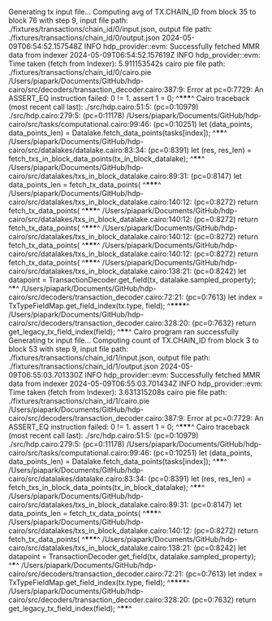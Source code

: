 Generating tx input file...
Computing avg of TX.CHAIN_ID from block 35 to block 76 with step 9, input file path: ./fixtures/transactions/chain_id/0/input.json, output file path: ./fixtures/transactions/chain_id/0/output.json
2024-05-09T06:54:52.157548Z INFO hdp_provider::evm: Successfully fetched MMR data from indexer
2024-05-09T06:54:52.157619Z INFO hdp_provider::evm: Time taken (fetch from Indexer): 5.911153542s
cairo pie file path: ./fixtures/transactions/chain_id/0/cairo.pie
/Users/piapark/Documents/GitHub/hdp-cairo/src/decoders/transaction_decoder.cairo:387:9: Error at pc=0:7729:
An ASSERT_EQ instruction failed: 0 != 1.
assert 1 = 0;
^****\*\*\*****^
Cairo traceback (most recent call last):
./src/hdp.cairo:51:5: (pc=0:10979)
./src/hdp.cairo:279:5: (pc=0:11178)
/Users/piapark/Documents/GitHub/hdp-cairo/src/tasks/computational.cairo:99:46: (pc=0:10251)
let (data_points, data_points_len) = Datalake.fetch_data_points(tasks[index]);
^******************\*\*******************^
/Users/piapark/Documents/GitHub/hdp-cairo/src/datalakes/datalake.cairo:83:34: (pc=0:8391)
let (res, res_len) = fetch_txs_in_block_data_points(tx_in_block_datalake);
^************************\*\*************************^
/Users/piapark/Documents/GitHub/hdp-cairo/src/datalakes/txs_in_block_datalake.cairo:89:31: (pc=0:8147)
let data_points_len = fetch_tx_data_points(
^********\*\*\*********^
/Users/piapark/Documents/GitHub/hdp-cairo/src/datalakes/txs_in_block_datalake.cairo:140:12: (pc=0:8272)
return fetch_tx_data_points(
^********\*\*\*********^
/Users/piapark/Documents/GitHub/hdp-cairo/src/datalakes/txs_in_block_datalake.cairo:140:12: (pc=0:8272)
return fetch_tx_data_points(
^********\*\*\*********^
/Users/piapark/Documents/GitHub/hdp-cairo/src/datalakes/txs_in_block_datalake.cairo:140:12: (pc=0:8272)
return fetch_tx_data_points(
^********\*\*\*********^
/Users/piapark/Documents/GitHub/hdp-cairo/src/datalakes/txs_in_block_datalake.cairo:140:12: (pc=0:8272)
return fetch_tx_data_points(
^********\*\*\*********^
/Users/piapark/Documents/GitHub/hdp-cairo/src/datalakes/txs_in_block_datalake.cairo:138:21: (pc=0:8242)
let datapoint = TransactionDecoder.get_field(tx, datalake.sampled_property);
^****************************\*****************************^
/Users/piapark/Documents/GitHub/hdp-cairo/src/decoders/transaction_decoder.cairo:72:21: (pc=0:7613)
let index = TxTypeFieldMap.get_field_index(tx.type, field);
^********************\*\*\*\*********************^
/Users/piapark/Documents/GitHub/hdp-cairo/src/decoders/transaction_decoder.cairo:328:20: (pc=0:7632)
return get_legacy_tx_field_index(field);
^**************\*\***************^
Cairo program ran successfully
Generating tx input file...
Computing count of TX.CHAIN_ID from block 3 to block 53 with step 9, input file path: ./fixtures/transactions/chain_id/1/input.json, output file path: ./fixtures/transactions/chain_id/1/output.json
2024-05-09T06:55:03.701330Z INFO hdp_provider::evm: Successfully fetched MMR data from indexer
2024-05-09T06:55:03.701434Z INFO hdp_provider::evm: Time taken (fetch from Indexer): 3.631315208s
cairo pie file path: ./fixtures/transactions/chain_id/1/cairo.pie
/Users/piapark/Documents/GitHub/hdp-cairo/src/decoders/transaction_decoder.cairo:387:9: Error at pc=0:7729:
An ASSERT_EQ instruction failed: 0 != 1.
assert 1 = 0;
^****\*\*\*****^
Cairo traceback (most recent call last):
./src/hdp.cairo:51:5: (pc=0:10979)
./src/hdp.cairo:279:5: (pc=0:11178)
/Users/piapark/Documents/GitHub/hdp-cairo/src/tasks/computational.cairo:99:46: (pc=0:10251)
let (data_points, data_points_len) = Datalake.fetch_data_points(tasks[index]);
^******************\*\*******************^
/Users/piapark/Documents/GitHub/hdp-cairo/src/datalakes/datalake.cairo:83:34: (pc=0:8391)
let (res, res_len) = fetch_txs_in_block_data_points(tx_in_block_datalake);
^************************\*\*************************^
/Users/piapark/Documents/GitHub/hdp-cairo/src/datalakes/txs_in_block_datalake.cairo:89:31: (pc=0:8147)
let data_points_len = fetch_tx_data_points(
^********\*\*\*********^
/Users/piapark/Documents/GitHub/hdp-cairo/src/datalakes/txs_in_block_datalake.cairo:140:12: (pc=0:8272)
return fetch_tx_data_points(
^********\*\*\*********^
/Users/piapark/Documents/GitHub/hdp-cairo/src/datalakes/txs_in_block_datalake.cairo:138:21: (pc=0:8242)
let datapoint = TransactionDecoder.get_field(tx, datalake.sampled_property);
^****************************\*****************************^
/Users/piapark/Documents/GitHub/hdp-cairo/src/decoders/transaction_decoder.cairo:72:21: (pc=0:7613)
let index = TxTypeFieldMap.get_field_index(tx.type, field);
^********************\*\*\*\*********************^
/Users/piapark/Documents/GitHub/hdp-cairo/src/decoders/transaction_decoder.cairo:328:20: (pc=0:7632)
return get_legacy_tx_field_index(field);
^**************\*\***************^
